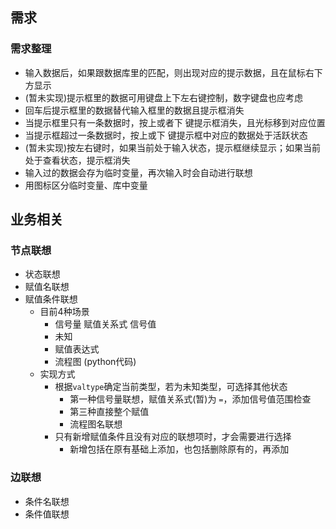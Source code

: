 ## 需求
### 需求整理
* 输入数据后，如果跟数据库里的匹配，则出现对应的提示数据，且在鼠标右下方显示
* (暂未实现)提示框里的数据可用键盘上下左右键控制，数字键盘也应考虑
* 回车后提示框里的数据替代输入框里的数据且提示框消失
* 当提示框里只有一条数据时，按上或者下 键提示框消失，且光标移到对应位置
* 当提示框超过一条数据时，按上或下 键提示框中对应的数据处于活跃状态
* (暂未实现)按左右键时，如果当前处于输入状态，提示框继续显示；如果当前处于查看状态，提示框消失
* 输入过的数据会存为临时变量，再次输入时会自动进行联想
* 用图标区分临时变量、库中变量
## 业务相关
### 节点联想
* 状态联想
* 赋值名联想
* 赋值条件联想
  * 目前4种场景
    * 信号量 赋值关系式 信号值
    * 未知
    * 赋值表达式
    * 流程图 (python代码)
  * 实现方式
    * 根据`valtype`确定当前类型，若为未知类型，可选择其他状态
      * 第一种信号量联想，赋值关系式(暂)为 `=`，添加信号值范围检查
      * 第三种直接整个赋值
      * 流程图名联想 
    * 只有新增赋值条件且没有对应的联想项时，才会需要进行选择
      * 新增包括在原有基础上添加，也包括删除原有的，再添加
### 边联想
* 条件名联想
* 条件值联想

